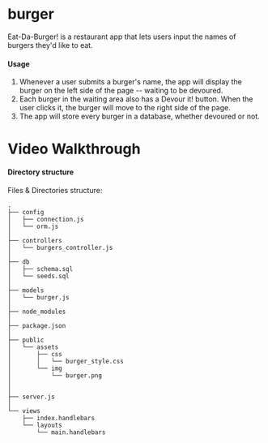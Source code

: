 # burger
Eat-Da-Burger! is a restaurant app that lets users input the names of burgers they'd like to eat.

#### Usage

1) Whenever a user submits a burger's name, the app will display the burger on the left side of the page -- waiting to be devoured.
2) Each burger in the waiting area also has a Devour it! button. When the user clicks it, the burger will move to the right side of the page.
3) The app will store every burger in a database, whether devoured or not.

# Video Walkthrough


#### Directory structure

Files & Directories structure:

```
.
├── config
│   ├── connection.js
│   └── orm.js
│ 
├── controllers
│   └── burgers_controller.js
│
├── db
│   ├── schema.sql
│   └── seeds.sql
│
├── models
│   └── burger.js
│ 
├── node_modules
│ 
├── package.json
│
├── public
│   └── assets
│       ├── css
│       │   └── burger_style.css
│       └── img
│           └── burger.png
│   
│
├── server.js
│
└── views
    ├── index.handlebars
    └── layouts
        └── main.handlebars
```

